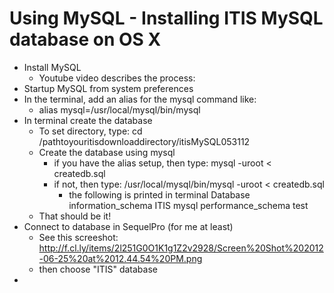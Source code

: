 # Using MySQL - Installing ITIS MySQL database on OS X

+ Install MySQL
	+ Youtube video describes the process: 
+ Startup MySQL from system preferences
+ In the terminal, add an alias for the mysql command like:
	+ alias mysql=/usr/local/mysql/bin/mysql
+ In terminal create the database 
	+ To set directory, type: cd /pathtoyouritisdownloaddirectory/itisMySQL053112
	+ Create the database using mysql 
		+ if you have the alias setup, then type: mysql -uroot < createdb.sql
		+ if not, then type: /usr/local/mysql/bin/mysql -uroot < createdb.sql
			+ the following is printed in terminal
			Database
			information_schema
			ITIS
			mysql
			performance_schema
			test
	+ That should be it!
+ Connect to database in SequelPro (for me at least)
	+ See this screeshot: http://f.cl.ly/items/2l251G0O1K1g1Z2v2928/Screen%20Shot%202012-06-25%20at%2012.44.54%20PM.png
	+ then choose "ITIS" database
+  

#  